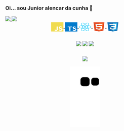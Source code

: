 ### Oi... sou Junior alencar da cunha 👋  

<div>
  <a href="https://github.com/jott4c">
  <img height="150em" src="https://github-readme-stats.vercel.app/api?username=jott4c&show_icons=true&theme=dracula&include_all_commits=true&count_private=true"/>
  <img height="150em" src="https://github-readme-stats.vercel.app/api/top-langs/?username=jott4c&layout=compact&langs_count=7&theme=dracula"/>
</div>
<div align="center">
  <img align="center" alt="jott4c-Js" height="30" width="40" src="https://raw.githubusercontent.com/devicons/devicon/master/icons/javascript/javascript-plain.svg">
  <img align="center" alt="jott4c-Ts" height="30" width="40" src="https://raw.githubusercontent.com/devicons/devicon/master/icons/typescript/typescript-plain.svg">
  <img align="center" alt="jott4c-React" height="30" width="40" src="https://raw.githubusercontent.com/devicons/devicon/master/icons/react/react-original.svg">
  <img align="center" alt="jott4c-HTML" height="30" width="40" src="https://raw.githubusercontent.com/devicons/devicon/master/icons/html5/html5-original.svg">
  <img align="center" alt="jott4c-CSS" height="30" width="40" src="https://raw.githubusercontent.com/devicons/devicon/master/icons/css3/css3-original.svg">
</div>
  
 ##

<div align="center"> 
   <a href="https://instagram.com/juniior.alencar" target="_blank"><img src="https://img.shields.io/badge/-Instagram-%23E4405F?style=for-the-badge&logo=instagram&logoColor=white" target="_blank"></a>
  <a href = "mailto:jrcba123@gmail.com"><img src="https://img.shields.io/badge/-Gmail-%23333?style=for-the-badge&logo=gmail&logoColor=white" target="_blank"></a>
  <a href="https://www.linkedin.com/in/jralencar/" target="_blank"><img src="https://img.shields.io/badge/-LinkedIn-%230077B5?style=for-the-badge&logo=linkedin&logoColor=white" target="_blank"></a> 
</div>
  
  ##
  
<div align="center">
<img height="150em"  src="https://user-images.githubusercontent.com/103055804/189268515-942597d7-5a1b-465e-8d6b-cb5cfe66a683.gif"/>

  ![Snake animation](https://github.com/jott4c/jott4c/blob/output/github-contribution-grid-snake.svg)
</div>
  
  
    


